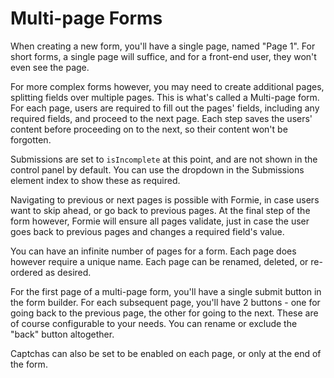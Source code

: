 # Multi-page Forms
When creating a new form, you'll have a single page, named "Page 1". For short forms, a single page will suffice, and for a front-end user, they won't even see the page.

For more complex forms however, you may need to create additional pages, splitting fields over multiple pages. This is what's called a Multi-page form. For each page, users are required to fill out the pages' fields, including any required fields, and proceed to the next page. Each step saves the users' content before proceeding on to the next, so their content won't be forgotten.

Submissions are set to `isIncomplete` at this point, and are not shown in the control panel by default. You can use the dropdown in the Submissions element index to show these as required.

Navigating to previous or next pages is possible with Formie, in case users want to skip ahead, or go back to previous pages. At the final step of the form however, Formie will ensure all pages validate, just in case the user goes back to previous pages and changes a required field's value.

You can have an infinite number of pages for a form. Each page does however require a unique name. Each page can be renamed, deleted, or re-ordered as desired.

For the first page of a multi-page form, you'll have a single submit button in the form builder. For each subsequent page, you'll have 2 buttons - one for going back to the previous page, the other for going to the next. These are of course configurable to your needs. You can rename or exclude the "back" button altogether.

Captchas can also be set to be enabled on each page, or only at the end of the form.